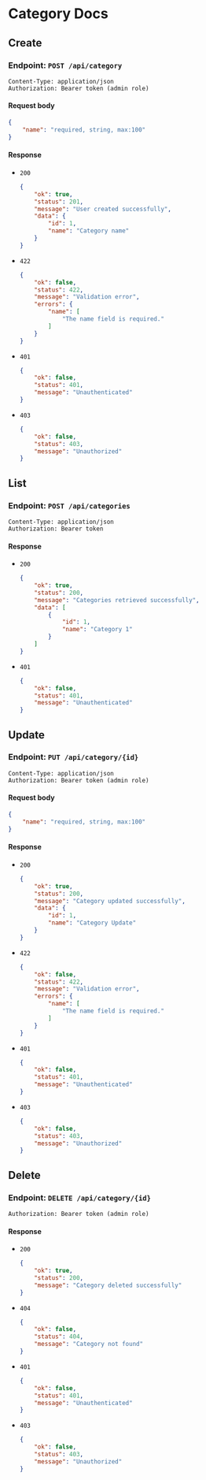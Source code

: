 # Category Docs

## Create

### Endpoint: `POST /api/category`

    Content-Type: application/json
    Authorization: Bearer token (admin role)

#### Request body

```json
{
    "name": "required, string, max:100"
}
```

#### Response

- `200`
    ```json
    {
        "ok": true,
        "status": 201,
        "message": "User created successfully",
        "data": {
            "id": 1,
            "name": "Category name"
        }
    }
    ```
- `422`
    ```json
    {
        "ok": false,
        "status": 422,
        "message": "Validation error",
        "errors": {
            "name": [
                "The name field is required."
            ]
        }
    }
    ```
- `401`
    ```json
    {
        "ok": false,
        "status": 401,
        "message": "Unauthenticated"
    }
    ```

- `403`
    ```json
    {
        "ok": false,
        "status": 403,
        "message": "Unauthorized"
    }
    ```

## List

### Endpoint: `POST /api/categories`

    Content-Type: application/json
    Authorization: Bearer token

#### Response

- `200`
    ```json
    {
        "ok": true,
        "status": 200,
        "message": "Categories retrieved successfully",
        "data": [
            {
                "id": 1,
                "name": "Category 1"
            }
        ]
    }
    ```
- `401`
    ```json
    {
        "ok": false,
        "status": 401,
        "message": "Unauthenticated"
    }
    ```

## Update

### Endpoint: `PUT /api/category/{id}`

    Content-Type: application/json
    Authorization: Bearer token (admin role)

#### Request body

```json
{
    "name": "required, string, max:100"
}
```

#### Response

- `200`
    ```json
    {
        "ok": true,
        "status": 200,
        "message": "Category updated successfully",
        "data": {
            "id": 1,
            "name": "Category Update"
        }
    }
    ```
- `422`
    ```json
    {
        "ok": false,
        "status": 422,
        "message": "Validation error",
        "errors": {
            "name": [
                "The name field is required."
            ]
        }
    }
    ```
- `401`
    ```json
    {
        "ok": false,
        "status": 401,
        "message": "Unauthenticated"
    }
    ```

- `403`
    ```json
    {
        "ok": false,
        "status": 403,
        "message": "Unauthorized"
    }
    ```

## Delete

### Endpoint: `DELETE /api/category/{id}`

    Authorization: Bearer token (admin role)

#### Response

- `200`
    ```json
    {
        "ok": true,
        "status": 200,
        "message": "Category deleted successfully"
    }
    ```
- `404`
    ```json
    {
        "ok": false,
        "status": 404,
        "message": "Category not found"
    }
    ```
- `401`
    ```json
    {
        "ok": false,
        "status": 401,
        "message": "Unauthenticated"
    }
    ```

- `403`
    ```json
    {
        "ok": false,
        "status": 403,
        "message": "Unauthorized"
    }
    ```
